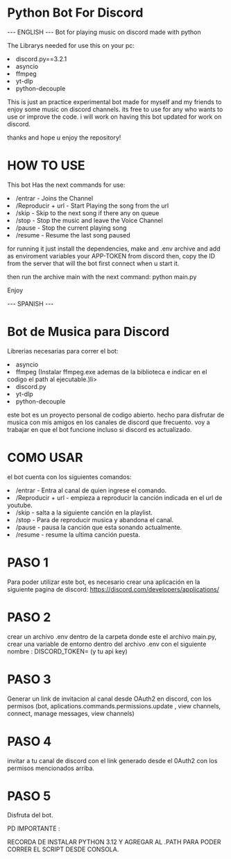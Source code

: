 # Python Bot For Discord

 --- ENGLISH ---
Bot for playing music on discord made with python


The Librarys needed for use this on your pc:


<li>discord.py==3.2.1</li>
<li>asyncio</li>
<li>ffmpeg</li>
<li>yt-dlp</li>
<li>python-decouple</li>



<p>This is just an practice experimental bot made for myself and my friends to enjoy some music on discord channels. its free to use for any who wants to use or improve the code.
i will work on having this bot updated for work on discord.</p>

thanks and hope u enjoy the repository!

# HOW TO USE

This bot Has the next commands for use:

<li>/entrar - Joins the Channel</li>
<li>/Reproducir + url - Start Playing the song from the url</li>
<li>/skip - Skip to the next song if there any on queue</li>
<li>/stop - Stop the music and leave the Voice Channel</li>
<li>/pause - Stop the current playing song</li>
<li>/resume - Resume the last song paused</li>


<p>for running it just install the dependencies, make and .env archive and add as enviroment variables  your APP-TOKEN from discord then, copy the ID from the server that will the bot first connect when u start it.

then run the archive main with the next command:
python main.py</p>

Enjoy

 --- SPANISH ---
# Bot de Musica para Discord

Librerias necesarias para correr el bot:

<li>asyncio</li>
<li>ffmpeg (Instalar ffmpeg.exe ademas de la biblioteca e indicar en el codigo el path al ejecutable.)li>
<li>discord.py</li>
<li>yt-dlp</li>
<li>python-decouple</li>


<p>este bot es un proyecto personal de codigo abierto. hecho para disfrutar de musica con mis amigos en los canales de discord que frecuento. voy a trabajar en que el bot funcione incluso si discord es actualizado.</p>

# COMO USAR

el bot cuenta con los siguientes comandos:

<li>/entrar - Entra al canal de quien ingrese el comando.</li>
<li>/Reproducir + url - empieza a reproducir la canción indicada en el url de youtube.</li>
<li>/skip - salta a la siguiente canción en la playlist.</li>
<li>/stop - Para de reproducir musica y abandona el canal.</li>
<li>/pause - pausa la canción que esta sonando actualmente.</li>
<li>/resume - resume la ultima canción puesta.</li>


# PASO 1
Para poder utilizar este bot, es necesario crear una aplicación en la siguiente pagina de discord:
https://discord.com/developers/applications/

# PASO 2

crear un archivo .env dentro de la carpeta donde este el archivo main.py, crear una variable de entorno dentro del archivo .env con el siguiente nombre : DISCORD_TOKEN= (y tu api key)

# PASO 3

Generar un link de invitacion al canal desde OAuth2 en discord, con los permisos (bot, aplications.commands.permissions.update , view channels, connect, manage messages, view channels)

# PASO 4

invitar a tu canal de discord con el link generado desde el 0Auth2 con los permisos mencionados arriba.

# PASO 5

Disfruta del bot.


PD IMPORTANTE :

RECORDA DE INSTALAR PYTHON 3.12 Y AGREGAR AL .PATH PARA PODER CORRER EL SCRIPT DESDE CONSOLA.
